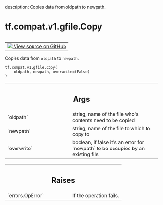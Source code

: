description: Copies data from oldpath to newpath.

<div itemscope itemtype="http://developers.google.com/ReferenceObject">
<meta itemprop="name" content="tf.compat.v1.gfile.Copy" />
<meta itemprop="path" content="Stable" />
</div>

# tf.compat.v1.gfile.Copy

<!-- Insert buttons and diff -->

<table class="tfo-notebook-buttons tfo-api nocontent" align="left">
<td>
  <a target="_blank" href="https://github.com/tensorflow/tensorflow/blob/r2.3/tensorflow/python/lib/io/file_io.py#L483-L496">
    <img src="https://www.tensorflow.org/images/GitHub-Mark-32px.png" />
    View source on GitHub
  </a>
</td>
</table>



Copies data from `oldpath` to `newpath`.

<pre class="devsite-click-to-copy prettyprint lang-py tfo-signature-link">
<code>tf.compat.v1.gfile.Copy(
    oldpath, newpath, overwrite=(False)
)
</code></pre>



<!-- Placeholder for "Used in" -->


<!-- Tabular view -->
 <table class="responsive fixed orange">
<colgroup><col width="214px"><col></colgroup>
<tr><th colspan="2"><h2 class="add-link">Args</h2></th></tr>

<tr>
<td>
`oldpath`
</td>
<td>
string, name of the file who's contents need to be copied
</td>
</tr><tr>
<td>
`newpath`
</td>
<td>
string, name of the file to which to copy to
</td>
</tr><tr>
<td>
`overwrite`
</td>
<td>
boolean, if false it's an error for `newpath` to be occupied by
an existing file.
</td>
</tr>
</table>



<!-- Tabular view -->
 <table class="responsive fixed orange">
<colgroup><col width="214px"><col></colgroup>
<tr><th colspan="2"><h2 class="add-link">Raises</h2></th></tr>

<tr>
<td>
`errors.OpError`
</td>
<td>
If the operation fails.
</td>
</tr>
</table>

